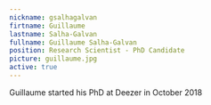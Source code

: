 ```yaml
---
nickname: gsalhagalvan
firtname: Guillaume
lastname: Salha-Galvan
fullname: Guillaume Salha-Galvan
position: Research Scientist - PhD Candidate
picture: guillaume.jpg
active: true
---
```

Guillaume started his PhD at Deezer in October 2018
